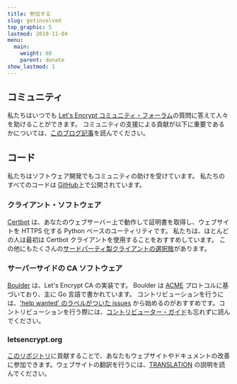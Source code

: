 ```yaml
---
title: 参加する
slug: getinvolved
top_graphic: 5
lastmod: 2019-11-04
menu:
  main:
    weight: 60
    parent: donate
show_lastmod: 1
---
```



## コミュニティ

私たちはいつでも [Let's Encrypt コミュニティ・フォーラム](https://community.letsencrypt.org/)の質問に答えて人々を助けることができます。 コミュニティの支援による貢献が以下に重要であるかについては、[このブログ記事](/2015/08/13/lets-encrypt-community-support.html)を読んでください。

## コード

私たちはソフトウェア開発でもコミュニティの助けを受けています。 私たちのすべてのコードは [GitHub](https://github.com/letsencrypt/)上で公開されています。

### クライアント・ソフトウェア

[Certbot](https://github.com/certbot/certbot) は、あなたのウェブサーバー上で動作して証明書を取得し、ウェブサイトを HTTPS 化する Python ベースのユーティリティです。 私たちは、ほとんどの人は最初は Certbot クライアントを使用することをおすすめしています。 この他にもたくさんの[サードパーティ製クライアントの選択肢](/docs/client-options)があります。

### サーバーサイドの CA ソフトウェア

[Boulder](https://github.com/letsencrypt/boulder) は、Let's Encrypt CA の実装です。 Boulder は [ACME](https://tools.ietf.org/html/rfc8555) プロトコルに基づいており、主に Go 言語で書かれています。 コントリビューションを行うには、['help wanted' のラベルがついた issues](https://github.com/letsencrypt/boulder/labels/help%20wanted) から始めるのがおすすめです。コントリビューションを行う際には、[コントリビューター・ガイド](https://github.com/letsencrypt/boulder/blob/master/CONTRIBUTING.md)も忘れずに読んでください。

### letsencrypt.org

[このリポジトリ](https://github.com/letsencrypt/website)に貢献することで、あなたもウェブサイトやドキュメントの改善に参加できます。ウェブサイトの翻訳を行うには、[TRANSLATION](https://crowdin.com/project/lets-encrypt-website) の説明を読んでください。
